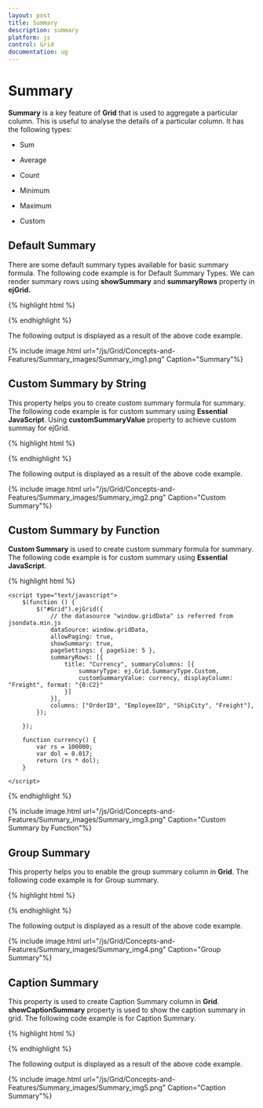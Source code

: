 ```yaml
---
layout: post
title: Summary
description: summary 
platform: js
control: Grid
documentation: ug
---
```


# Summary 

**Summary** is a key feature of **Grid** that is used to aggregate a particular column. This is useful to analyse the details of a particular column. It has the following types:

* Sum

* Average 

* Count

* Minimum

* Maximum

* Custom

## Default Summary

There are some default summary types available for basic summary formula. The following code example is for Default Summary Types. We can render summary rows using **showSummary** and **summaryRows** property in **ejGrid.**

{% highlight html %}


<div id="Grid"></div>
<script type="text/javascript">
  $(function () {
      $("#Grid").ejGrid({
          /// the datasource "window.gridData" is referred from jsondata.min.js
          dataSource: window.gridData,
          allowPaging: true,
          showSummary: true,
          pageSettings: { pageSize: 5 },
          summaryRows: [
               { title: "Sum", summaryColumns: [{ summaryType: ej.Grid.SummaryType.Sum, displayColumn: "Freight", dataMember: "Freight", format: "{0:C2}" }] },
               { title: "Average", summaryColumns: [{ summaryType: ej.Grid.SummaryType.Average, displayColumn: "Freight", dataMember: "Freight", format: "{0:C2}" }] },
          ],
          columns: [
                     { field: "OrderID", headerText: "Order ID", isPrimaryKey: true, textAlign: ej.TextAlign.Right, width: 80 },
                     { field: "EmployeeID", headerText: "Employee ID", textAlign: ej.TextAlign.Right, width: 80 },
                     { field: "ShipCity", headerText: "Ship City", width: 90 },
                     { field: "ShipName", headerText: "Ship Name", width: 110 },
                     { field: "ShipCountry", headerText: "Ship Country", width: 100 },
                     { field: "Freight", headerText: "Freight", textAlign: ej.TextAlign.Right, width: 80, format: "{0:C}" }
          ]
      });
  });
</script>


{% endhighlight %}



The following output is displayed as a result of the above code example.

{% include image.html url="/js/Grid/Concepts-and-Features/Summary_images/Summary_img1.png" Caption="Summary"%}

## Custom Summary by String

This property helps you to create custom summary formula for summary. The following code example is for custom summary using **Essential JavaScript**. Using **customSummaryValue** property to achieve custom summay for ejGrid.

{% highlight html %}


<div id="Grid"></div>
<script type="text/javascript">
  $(function () {
  
      $("#Grid").ejGrid({
          // the datasource "window.gridData" is referred from jsondata.min.js
          dataSource: window.gridData,
          allowPaging: true,
          showSummary: true,
          pageSettings: { pageSize: 5 },
          summaryRows: [{ title: "Currency", summaryColumns: [{ summaryType: ej.Grid.SummaryType.Custom, customSummaryValue: currency(), displayColumn: "Freight", format: "{0:C2}" }] }
          ],
          columns: [
              { field: "OrderID", headerText: "Order ID", textAlign: ej.TextAlign.Right, width: 70 },
               { field: "CustomerID", headerText: "Customer ID", textAlign: ej.TextAlign.Left, width: 70 },
               { field: "EmployeeID", headerText: "Employee ID", textAlign: ej.TextAlign.Right, width: 70 },
               { field: "ShipCity", headerText: "Ship City", textAlign: ej.TextAlign.Left, width: 70 },
               { field: "Freight", headerText: "Freight", textAlign: ej.TextAlign.Right, width: 70, format: "{0:C2}" }
          ],
      });
      function currency() {
          var rs = 100000;
          var dol = 0.017
          return (rs * dol);
      }
  });
</script>


{% endhighlight %}



The following output is displayed as a result of the above code example.

{% include image.html url="/js/Grid/Concepts-and-Features/Summary_images/Summary_img2.png" Caption="Custom Summary"%}

## Custom Summary by Function

**Custom Summary** is used to create custom summary formula for summary. The following code example is for custom summary using **Essential JavaScript**.

{% highlight html %}



 <div id="Grid"></div>

    <script type="text/javascript">
        $(function () {
            $("#Grid").ejGrid({
                // the datasource "window.gridData" is referred from jsondata.min.js
                dataSource: window.gridData,
                allowPaging: true,
                showSummary: true,
                pageSettings: { pageSize: 5 },
                summaryRows: [{
                    title: "Currency", summaryColumns: [{
                        summaryType: ej.Grid.SummaryType.Custom,
                        customSummaryValue: currency, displayColumn: "Freight", format: "{0:C2}"
                    }]
                }],
                columns: ["OrderID", "EmployeeID", "ShipCity", "Freight"],
            });

        });

        function currency() {
            var rs = 100000;
            var dol = 0.017;
            return (rs * dol);
        }

    </script>



{% endhighlight %}



{% include image.html url="/js/Grid/Concepts-and-Features/Summary_images/Summary_img3.png" Caption="Custom Summary by Function"%}

## Group Summary

This property helps you to enable the group summary column in **Grid**. The following code example is for Group summary.

{% highlight html %}


<div id="Grid"></div>
<script type="text/javascript">
  $(function () {
      // the datasource "window.gridData" is referred from jsondata.min.js
      var data = window.gridData;
      $("#Grid").ejGrid({
          dataSource: data,
          allowPaging: true,
  
          allowGrouping: true,
          showSummary: true,
          pageSettings: { pageSize: 8 },
          summaryRows: [
              { summaryColumns: [{ summaryType: ej.Grid.SummaryType.Sum, displayColumn: "Freight", dataMember: "Freight", format: "{0:C2}", prefix: "Sum = " }], showTotalSummary: false }
          ],
          groupSettings: { groupedColumns: ["CustomerID"] },
          columns: [
                    { field: "OrderID", headerText: "Order ID", width: 80, isPrimaryKey: true, textAlign: ej.TextAlign.Right,  },
                    { field: "CustomerID", headerText: "Customer ID", textAlign: ej.TextAlign.Left, width: 75 },
                    { field: "ShipCity", headerText: 'Ship City', textAlign: ej.TextAlign.Left, width: 150 },
                    { field: "EmployeeID", headerText: "Employee ID", width: 75, textAlign: ej.TextAlign.Right },
                    { field: "Freight", headerText: "Freight", width: 75, textAlign: ej.TextAlign.Right, format: "{0:C}" }
          ]
      });
  });
</script>


{% endhighlight %}



The following output is displayed as a result of the above code example.

{% include image.html url="/js/Grid/Concepts-and-Features/Summary_images/Summary_img4.png" Caption="Group Summary"%}

## Caption Summary

This property is used to create Caption Summary column in **Grid**. **showCaptionSummary** property is used to show the caption summary in grid. The following code example is for Caption Summary.

{% highlight html %}


<div id="Grid"></div>
<script type="text/javascript">
  $(function () {
      // the datasource "window.gridData" is referred from jsondata.min.js
  
      $("#Grid").ejGrid({
          dataSource: window.gridData,
          allowPaging: true,
          allowGrouping: true,
          showSummary: true,
          pageSettings: { pageSize: 10 },
          summaryRows: [{ showCaptionSummary: true, summaryColumns: [{ summaryType: ej.Grid.SummaryType.Average, displayColumn: "Freight", dataMember: "Freight", format: "{0:C2}", prefix: "Average = " }], showTotalSummary: false }],
          groupSettings: { groupedColumns: ["CustomerID"] },
          columns: [
                    { field: "OrderID", headerText: "Order ID", textAlign: ej.TextAlign.Right, width: 80, isPrimaryKey: true },
                    { field: "CustomerID", headerText: "Customer ID", textAlign: ej.TextAlign.Left, width: 75 },
                    { field: "EmployeeID", headerText: "Employee ID", width: 75, textAlign: ej.TextAlign.Right },
                    { field: "Freight", headerText: "Freight", width: 75, textAlign: ej.TextAlign.Right, format: "{0:C}" }
          ]
      });
  });
</script>

{% endhighlight %}



The following output is displayed as a result of the above code example.

{% include image.html url="/js/Grid/Concepts-and-Features/Summary_images/Summary_img5.png" Caption="Caption Summary"%}

